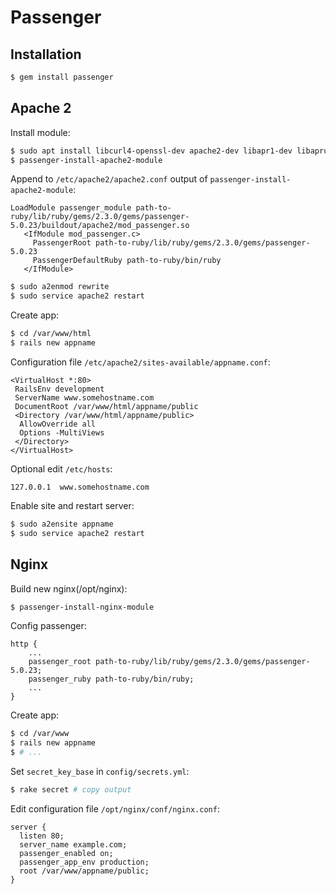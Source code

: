 # Passenger

## Installation

```sh
$ gem install passenger
```

## Apache 2

Install module:
```sh
$ sudo apt install libcurl4-openssl-dev apache2-dev libapr1-dev libaprutil1-dev
$ passenger-install-apache2-module
```

Append to ```/etc/apache2/apache2.conf``` output of ```passenger-install-apache2-module```:
```
LoadModule passenger_module path-to-ruby/lib/ruby/gems/2.3.0/gems/passenger-5.0.23/buildout/apache2/mod_passenger.so
   <IfModule mod_passenger.c>
     PassengerRoot path-to-ruby/lib/ruby/gems/2.3.0/gems/passenger-5.0.23
     PassengerDefaultRuby path-to-ruby/bin/ruby
   </IfModule>
```

```sh
$ sudo a2enmod rewrite
$ sudo service apache2 restart
```

Create app:
```sh
$ cd /var/www/html
$ rails new appname
```

Configuration file ```/etc/apache2/sites-available/appname.conf```:
```
<VirtualHost *:80>
 RailsEnv development
 ServerName www.somehostname.com
 DocumentRoot /var/www/html/appname/public
 <Directory /var/www/html/appname/public>
  AllowOverride all
  Options -MultiViews
 </Directory>
</VirtualHost>
```

Optional edit ```/etc/hosts```:
```
127.0.0.1  www.somehostname.com
```

Enable site and restart server:
```sh
$ sudo a2ensite appname
$ sudo service apache2 restart
```


## Nginx

Build new nginx(/opt/nginx):
```sh
$ passenger-install-nginx-module
```

Config passenger:
```
http {
    ...
    passenger_root path-to-ruby/lib/ruby/gems/2.3.0/gems/passenger-5.0.23;
    passenger_ruby path-to-ruby/bin/ruby;
    ...
}
```

Create app:
```sh
$ cd /var/www
$ rails new appname
$ # ...
```


Set ```secret_key_base``` in ```config/secrets.yml```:
```sh
$ rake secret # copy output
```

Edit configuration file ```/opt/nginx/conf/nginx.conf```:
```
server {
  listen 80;
  server_name example.com;
  passenger_enabled on;
  passenger_app_env production;
  root /var/www/appname/public;
}
```
